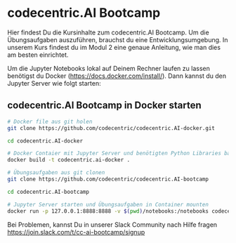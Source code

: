 # codecentric.AI Bootcamp

Hier findest Du die Kursinhalte zum codecentric.AI Bootcamp. Um die Übungsaufgaben auszuführen, brauchst du eine
Entwicklungsumgebung. In unserem Kurs findest du im Modul 2 eine genaue Anleitung, wie man dies am besten einrichtet.

Um die Jupyter Notebooks lokal auf Deinem Rechner laufen zu lassen benötigst du Docker (https://docs.docker.com/install/).
Dann kannst du den Jupyter Server wie folgt starten:

## codecentric.AI Bootcamp in Docker starten

```bash
# Docker file aus git holen
git clone https://github.com/codecentric/codecentric.AI-docker.git

cd codecentric.AI-docker

# Docker Contaier mit Jupyter Server und benötigten Python Libraries bauen
docker build -t codecentric.ai-docker .

# Übungsaufgaben aus git clonen
git clone https://github.com/codecentric/codecentric.AI-bootcamp

cd codecentric.AI-bootcamp

# Jupyter Server starten und Übungsaufgaben in Container mounten
docker run -p 127.0.0.1:8888:8888 -v $(pwd)/notebooks:/notebooks codecentric.ai-docker
```

Bei Problemen, kannst Du in unserer Slack Community nach Hilfe fragen https://join.slack.com/t/cc-ai-bootcamp/signup